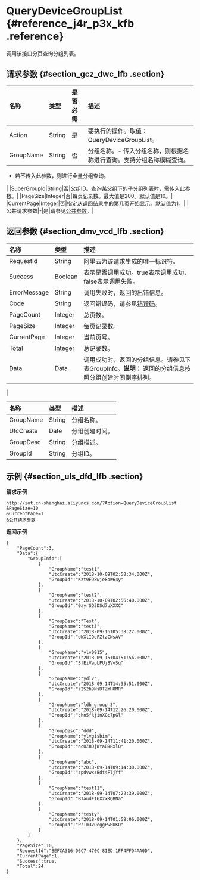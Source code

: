 # QueryDeviceGroupList {#reference_j4r_p3x_kfb .reference}

调用该接口分页查询分组列表。

## 请求参数 {#section_gcz_dwc_lfb .section}

|名称|类型|是否必需|描述|
|:-|:-|:---|:-|
|Action|String|是|要执行的操作。取值：QueryDeviceGroupList。|
|GroupName|String|否|分组名称。-   传入分组名称，则根据名称进行查询。支持分组名称模糊查询。
-   若不传入此参数，则进行全量分组查询。

|
|SuperGroupId|String|否|父组ID。查询某父组下的子分组列表时，需传入此参数。|
|PageSize|Integer|否|每页记录数。最大值是200。默认值是10。|
|CurrentPage|Integer|否|指定从返回结果中的第几页开始显示。默认值为1。|
|公共请求参数|-|是|请参见[公共参数](intl.zh-CN/云端开发指南/云端API参考/公共参数.md#)。|

## 返回参数 {#section_dmv_vcd_lfb .section}

|名称|类型|描述|
|:-|:-|:-|
|RequestId|String|阿里云为该请求生成的唯一标识符。|
|Success|Boolean|表示是否调用成功。true表示调用成功，false表示调用失败。|
|ErrorMessage|String|调用失败时，返回的出错信息。|
|Code|String|返回错误码，请参见[错误码](intl.zh-CN/云端开发指南/云端API参考/错误码.md#)。|
|PageCount|Integer|总页数。|
|PageSize|Integer|每页记录数。|
|CurrentPage|Integer|当前页号。|
|Total|Integer|总记录数。|
|Data|Data|调用成功时，返回的分组信息。请参见下表GroupInfo。**说明：** 返回的分组信息按照分组创建时间倒序排列。

|

|名称|类型|描述|
|:-|:-|:-|
|GroupName|String|分组名称。|
|UtcCreate|Date|分组创建时间。|
|GroupDesc|String|分组描述。|
|GroupId|String|分组ID。|

## 示例 {#section_uls_dfd_lfb .section}

**请求示例**

```
http://iot.cn-shanghai.aliyuncs.com/?Action=QueryDeviceGroupList
&PageSize=10
&CurrentPage=1
&公共请求参数
```

**返回示例**

```
{
    "PageCount":3,
    "Data":{
        "GroupInfo":[
            {
                "GroupName":"test1",
                "UtcCreate":"2018-10-09T02:58:34.000Z",
                "GroupId":"Kzt9FD8wje8oW64y"
            },
            {
                "GroupName":"test2",
                "UtcCreate":"2018-10-09T02:56:40.000Z",
                "GroupId":"0ayrSQ3DSd7uXXXC"
            },
            {
                "GroupDesc":"Test",
                "GroupName":"test3",
                "UtcCreate":"2018-09-16T05:38:27.000Z",
                "GroupId":"oWXlIQeFZtzCNsAV"
            },
            {
                "GroupName":"ylv0915",
                "UtcCreate":"2018-09-15T04:51:56.000Z",
                "GroupId":"SfEiVapLPUjBVvSq"
            },
            {
                "GroupName":"ydlv",
                "UtcCreate":"2018-09-14T14:35:51.000Z",
                "GroupId":"z2S2h9NsDTZmH8MR"
            },
            {
                "GroupName":"ldh_group_3",
                "UtcCreate":"2018-09-14T12:26:20.000Z",
                "GroupId":"chn5fkjinXGc7pGl"
            },
            {
                "GroupDesc":"ddd",
                "GroupName":"ylvgisbim",
                "UtcCreate":"2018-09-14T11:41:20.000Z",
                "GroupId":"ncUZ8DjWYaB9RxlO"
            },
            {
                "GroupName":"abc",
                "UtcCreate":"2018-09-14T09:14:30.000Z",
                "GroupId":"zpdvwxzBdt4FljYf"
            },
            {
                "GroupName":"test11",
                "UtcCreate":"2018-09-14T07:22:39.000Z",
                "GroupId":"BTaudF16X2xKQBNa"
            },
            {
                "GroupName":"testy",
                "UtcCreate":"2018-09-14T01:58:06.000Z",
                "GroupId":"PrTm3VOeggPwRUKQ"
            }
        ]
    },
    "PageSize":10,
    "RequestId":"BEFCA316-D6C7-470C-81ED-1FF4FFD4AA0D",
    "CurrentPage":1,
    "Success":true,
    "Total":24
}
```

